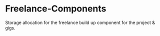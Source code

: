 # Freelance-Components
Storage allocation for the freelance build up component for the project &amp; gigs.
